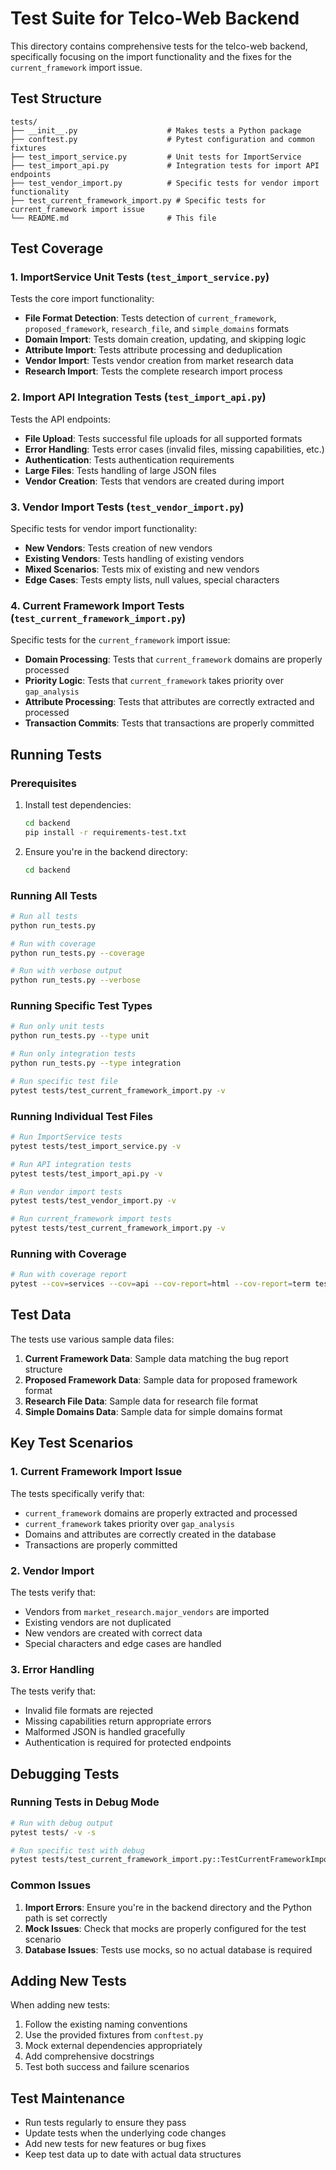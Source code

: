# Test Suite for Telco-Web Backend

This directory contains comprehensive tests for the telco-web backend, specifically focusing on the import functionality and the fixes for the `current_framework` import issue.

## Test Structure

```
tests/
├── __init__.py                    # Makes tests a Python package
├── conftest.py                    # Pytest configuration and common fixtures
├── test_import_service.py         # Unit tests for ImportService
├── test_import_api.py             # Integration tests for import API endpoints
├── test_vendor_import.py          # Specific tests for vendor import functionality
├── test_current_framework_import.py # Specific tests for current_framework import issue
└── README.md                      # This file
```

## Test Coverage

### 1. ImportService Unit Tests (`test_import_service.py`)

Tests the core import functionality:

- **File Format Detection**: Tests detection of `current_framework`, `proposed_framework`, `research_file`, and `simple_domains` formats
- **Domain Import**: Tests domain creation, updating, and skipping logic
- **Attribute Import**: Tests attribute processing and deduplication
- **Vendor Import**: Tests vendor creation from market research data
- **Research Import**: Tests the complete research import process

### 2. Import API Integration Tests (`test_import_api.py`)

Tests the API endpoints:

- **File Upload**: Tests successful file uploads for all supported formats
- **Error Handling**: Tests error cases (invalid files, missing capabilities, etc.)
- **Authentication**: Tests authentication requirements
- **Large Files**: Tests handling of large JSON files
- **Vendor Creation**: Tests that vendors are created during import

### 3. Vendor Import Tests (`test_vendor_import.py`)

Specific tests for vendor import functionality:

- **New Vendors**: Tests creation of new vendors
- **Existing Vendors**: Tests handling of existing vendors
- **Mixed Scenarios**: Tests mix of existing and new vendors
- **Edge Cases**: Tests empty lists, null values, special characters

### 4. Current Framework Import Tests (`test_current_framework_import.py`)

Specific tests for the `current_framework` import issue:

- **Domain Processing**: Tests that `current_framework` domains are properly processed
- **Priority Logic**: Tests that `current_framework` takes priority over `gap_analysis`
- **Attribute Processing**: Tests that attributes are correctly extracted and processed
- **Transaction Commits**: Tests that transactions are properly committed

## Running Tests

### Prerequisites

1. Install test dependencies:
   ```bash
   cd backend
   pip install -r requirements-test.txt
   ```

2. Ensure you're in the backend directory:
   ```bash
   cd backend
   ```

### Running All Tests

```bash
# Run all tests
python run_tests.py

# Run with coverage
python run_tests.py --coverage

# Run with verbose output
python run_tests.py --verbose
```

### Running Specific Test Types

```bash
# Run only unit tests
python run_tests.py --type unit

# Run only integration tests
python run_tests.py --type integration

# Run specific test file
pytest tests/test_current_framework_import.py -v
```

### Running Individual Test Files

```bash
# Run ImportService tests
pytest tests/test_import_service.py -v

# Run API integration tests
pytest tests/test_import_api.py -v

# Run vendor import tests
pytest tests/test_vendor_import.py -v

# Run current_framework import tests
pytest tests/test_current_framework_import.py -v
```

### Running with Coverage

```bash
# Run with coverage report
pytest --cov=services --cov=api --cov-report=html --cov-report=term tests/
```

## Test Data

The tests use various sample data files:

1. **Current Framework Data**: Sample data matching the bug report structure
2. **Proposed Framework Data**: Sample data for proposed framework format
3. **Research File Data**: Sample data for research file format
4. **Simple Domains Data**: Sample data for simple domains format

## Key Test Scenarios

### 1. Current Framework Import Issue

The tests specifically verify that:

- `current_framework` domains are properly extracted and processed
- `current_framework` takes priority over `gap_analysis`
- Domains and attributes are correctly created in the database
- Transactions are properly committed

### 2. Vendor Import

The tests verify that:

- Vendors from `market_research.major_vendors` are imported
- Existing vendors are not duplicated
- New vendors are created with correct data
- Special characters and edge cases are handled

### 3. Error Handling

The tests verify that:

- Invalid file formats are rejected
- Missing capabilities return appropriate errors
- Malformed JSON is handled gracefully
- Authentication is required for protected endpoints

## Debugging Tests

### Running Tests in Debug Mode

```bash
# Run with debug output
pytest tests/ -v -s

# Run specific test with debug
pytest tests/test_current_framework_import.py::TestCurrentFrameworkImport::test_current_framework_domains_are_processed -v -s
```

### Common Issues

1. **Import Errors**: Ensure you're in the backend directory and the Python path is set correctly
2. **Mock Issues**: Check that mocks are properly configured for the test scenario
3. **Database Issues**: Tests use mocks, so no actual database is required

## Adding New Tests

When adding new tests:

1. Follow the existing naming conventions
2. Use the provided fixtures from `conftest.py`
3. Mock external dependencies appropriately
4. Add comprehensive docstrings
5. Test both success and failure scenarios

## Test Maintenance

- Run tests regularly to ensure they pass
- Update tests when the underlying code changes
- Add new tests for new features or bug fixes
- Keep test data up to date with actual data structures 